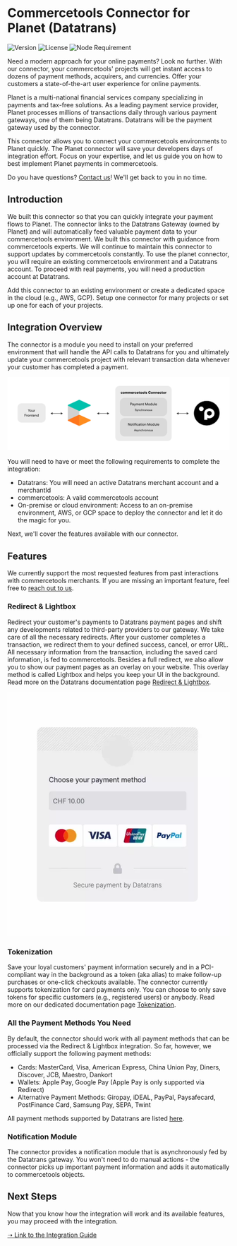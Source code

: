 # Commercetools Connector for Planet (Datatrans)

![Version](https://img.shields.io/github/v/tag/weareplanet/commercetools-planet-integration?label=commercetools-planet-integration&color=%23000000) ![License](https://img.shields.io/badge/license-Planet-%23000000) ![Node Requirement](https://img.shields.io/badge/node-%2016.0.0-%2343853D)

Need a modern approach for your online payments? Look no further. With our connector, your commercetools' projects will get instant access to dozens of payment methods, acquirers, and currencies. Offer your customers a state-of-the-art user experience for online payments.

Planet is a multi-national financial services company specializing in payments and tax-free solutions. As a leading payment service provider, Planet processes millions of transactions daily through various payment gateways, one of them being Datatrans. Datatrans will be the payment gateway used by the connector.

This connector allows you to connect your commercetools environments to Planet quickly. The Planet connector will save your developers days of integration effort. Focus on your expertise, and let us guide you on how to best implement Planet payments in commercetools.

Do you have questions? [Contact us](https://www.datatrans.ch/contact)! We'll get back to you in no time.

## Introduction

We built this connector so that you can quickly integrate your payment flows to Planet. The connector links to the Datatrans Gateway (owned by Planet) and will automatically feed valuable payment data to your commercetools environment. We built this connector with guidance from commercetools experts. We will continue to maintain this connector to support updates by commercetools constantly. To use the planet connector, you will require an existing commercetools environment and a Datatrans account. To proceed with real payments, you will need a production account at Datatrans.

Add this connector to an existing environment or create a dedicated space in the cloud (e.g., AWS, GCP). Setup one connector for many projects or set up one for each of your projects.

## Integration Overview

The connector is a module you need to install on your preferred environment that will handle the API calls to Datatrans for you and ultimately update your commercetools project with relevant transaction data whenever your customer has completed a payment.

![Overview](docs/img/overview.png)

You will need to have or meet the following requirements to complete the integration:

* Datatrans: You will need an active Datatrans merchant account and a merchantId
* commercetools: A valid commercetools account
* On-premise or cloud environment: Access to an on-premise environment, AWS, or GCP space to deploy the connector and let it do the magic for you.

Next, we'll cover the features available with our connector.

## Features

We currently support the most requested features from past interactions with commercetools merchants. If you are missing an important feature, feel free to [reach out to us](https://www.datatrans.ch/contact).

### Redirect & Lightbox

Redirect your customer's payments to Datatrans payment pages and shift any developments related to third-party providers to our gateway. We take care of all the necessary redirects. After your customer completes a transaction, we redirect them to your defined success, cancel, or error URL. All necessary information from the transaction, including the saved card information, is fed to commercetools. Besides a full redirect, we also allow you to show our payment pages as an overlay on your website. This overlay method is called Lightbox and helps you keep your UI in the background. Read more on the Datatrans documentation page [Redirect & Lightbox](https://docs.datatrans.ch/docs/redirect-lightbox).

![Redirect & Lightbox](docs/webp/redirect-lightbox.webp)

### Tokenization

Save your loyal customers' payment information securely and in a PCI-compliant way in the background as a token (aka alias) to make follow-up purchases or one-click checkouts available. The connector currently supports tokenization for card payments only. You can choose to only save tokens for specific customers (e.g., registered users) or anybody. Read more on our dedicated documentation page [Tokenization](https://docs.datatrans.ch/docs/tokenization).

### All the Payment Methods You Need

By default, the connector should work with all payment methods that can be processed via the Redirect & Lightbox integration. So far, however, we officially support the following payment methods:

* Cards: MasterCard, Visa, American Express, China Union Pay, Diners, Discover, JCB, Maestro, Dankort
* Wallets: Apple Pay, Google Pay (Apple Pay is only supported via Redirect)
* Alternative Payment Methods: Giropay, iDEAL, PayPal, Paysafecard, PostFinance Card, Samsung Pay, SEPA, Twint

All payment methods supported by Datatrans are listed [here](https://docs.datatrans.ch/docs/payment-methods).

### Notification Module

The connector provides a notification module that is asynchronously fed by the Datatrans gateway. You won't need to do manual actions - the connector picks up important payment information and adds it automatically to commercetools objects.

## Next Steps

Now that you know how the integration will work and its available features, you may proceed with the integration.

[➝ Link to the Integration Guide](docs/integration-guide.md)
